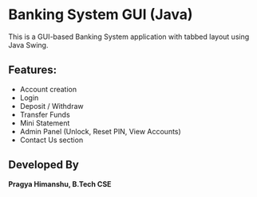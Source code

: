 # Banking System GUI (Java)
This is a GUI-based Banking System application with tabbed layout using Java Swing.

## Features:
- Account creation
- Login
- Deposit / Withdraw
- Transfer Funds
- Mini Statement
- Admin Panel (Unlock, Reset PIN, View Accounts)
- Contact Us section

## Developed By
**Pragya Himanshu, B.Tech CSE**
